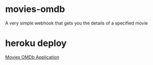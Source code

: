 # movies-omdb
A very simple webhook that gets you the details of a specified movie

# heroku deploy
[Movies OMDb Application](https://movies-omdb.herokuapp.com/get-movies-details)
